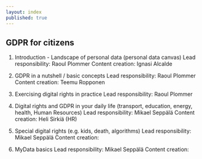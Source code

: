 ```yaml
---
layout: index
published: true
---
```


## GDPR for citizens

1. Introduction - Landscape of personal data (personal data canvas)
Lead responsibility: Raoul Plommer
Content creation: Ignasi Alcalde

2. GDPR in a nutshell / basic concepts
Lead responsibility: Raoul Plommer
Content creation: Teemu Ropponen

3. Exercising digital rights in practice
Lead responsibility: Raoul Plommer

4. Digital rights and GDPR in your daily life (transport, education, energy, health, Human Resources)
Lead responsibility: Mikael Seppälä
Content creation: Heli Sirkiä (HR) 

5. Special digital rights (e.g. kids, death, algorithms)
Lead responsibility: Mikael Seppälä
Content creation:

6. MyData basics
Lead responsibility: Mikael Seppälä 
Content creation:  
